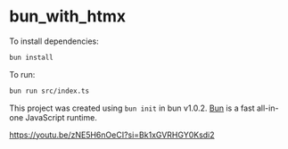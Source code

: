 # bun_with_htmx

To install dependencies:

```bash
bun install
```

To run:

```bash
bun run src/index.ts
```

This project was created using `bun init` in bun v1.0.2. [Bun](https://bun.sh) is a fast all-in-one JavaScript runtime.


https://youtu.be/zNE5H6nOeCI?si=Bk1xGVRHGY0Ksdi2